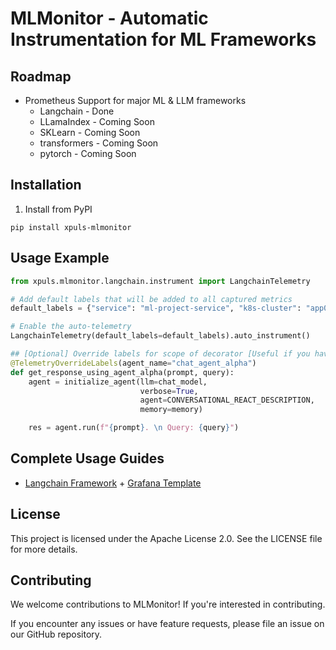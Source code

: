 # MLMonitor - Automatic Instrumentation for ML Frameworks


## Roadmap

- Prometheus Support for major ML & LLM frameworks
  - Langchain - Done
  - LLamaIndex - Coming Soon
  - SKLearn - Coming Soon
  - transformers - Coming Soon
  - pytorch - Coming Soon

## Installation

1. Install from PyPI
```shell
pip install xpuls-mlmonitor
```

## Usage Example
```python
from xpuls.mlmonitor.langchain.instrument import LangchainTelemetry

# Add default labels that will be added to all captured metrics
default_labels = {"service": "ml-project-service", "k8s-cluster": "app0", "namespace": "dev", "agent_name": "fallback_value"}

# Enable the auto-telemetry
LangchainTelemetry(default_labels=default_labels).auto_instrument()

## [Optional] Override labels for scope of decorator [Useful if you have multiple scopes where you need to override the default label values]
@TelemetryOverrideLabels(agent_name="chat_agent_alpha")
def get_response_using_agent_alpha(prompt, query):
    agent = initialize_agent(llm=chat_model,
                             verbose=True,
                             agent=CONVERSATIONAL_REACT_DESCRIPTION,
                             memory=memory)

    res = agent.run(f"{prompt}. \n Query: {query}")
```

## Complete Usage Guides

- [Langchain Framework](./docs/langchain.md) + [Grafana Template](./dashboards/grafana_langchain.json)

## License

This project is licensed under the Apache License 2.0. See the LICENSE file for more details.


## Contributing

We welcome contributions to MLMonitor! If you're interested in contributing.

If you encounter any issues or have feature requests, please file an issue on our GitHub repository.
